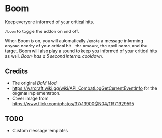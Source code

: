 # Boom

Keep everyone informed of your critical hits.

`/boom` to toggle the addon on and off.

When Boom is on, you will automatically `/emote` a message informing anyone nearby of your critical hit - the amount, the spell name, and the target. Boom will also play a sound to keep you informed of your critical hits as well. *Boom has a 5 second internal cooldown.*

## Credits

* The original *BaM Mod*
* https://warcraft.wiki.gg/wiki/API_CombatLogGetCurrentEventInfo for the original implementation.
* Cover image from https://www.flickr.com/photos/37413900@N04/11971929595

## TODO

* Custom message templates
